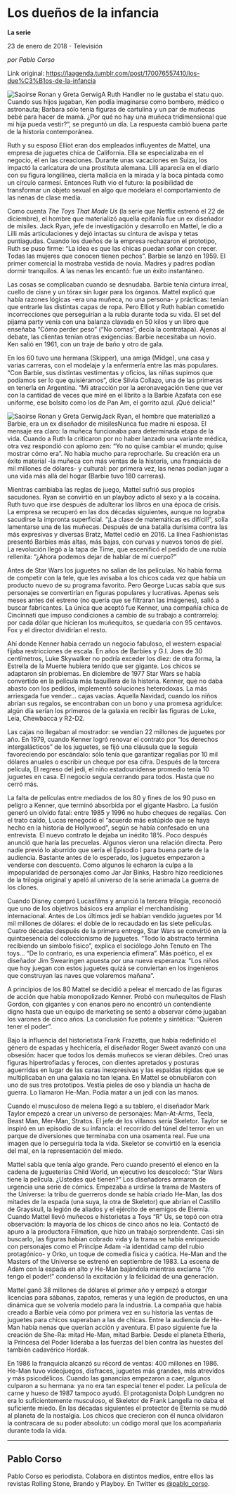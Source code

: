 # Los dueños de la infancia

**La serie**

23 de enero de 2018 - Televisión

_por Pablo Corso_

Link original: https://laagenda.tumblr.com/post/170076557410/los-due%C3%B1os-de-la-infancia

![Saoirse Ronan y Greta Gerwig](https://64.media.tumblr.com/df3a779d1ae7fe3064b577e213989ddd/tumblr_inline_pjzp2qRW4v1t6q87u_500.jpg)A Ruth Handler no le gustaba el statu quo. Cuando sus hijos jugaban, Ken podía imaginarse como bombero, médico o astronauta; Barbara sólo tenía figuras de cartulina y un par de muñecas bebé para hacer de mamá. ¿Por qué no hay una muñeca tridimensional que mi hija pueda vestir?”, se preguntó un día. La respuesta cambió buena parte de la historia contemporánea.


Ruth y su esposo Elliot eran dos empleados influyentes de Mattel, una empresa de juguetes chica de California. Ella se especializaba en el negocio, él en las creaciones. Durante unas vacaciones en Suiza, los impactó la caricatura de una prostituta alemana. Lilli aparecía en el diario con su figura longilínea, cierta malicia en la mirada y la boca pintada como un círculo carmesí. Entonces Ruth vio el futuro: la posibilidad de transformar un objeto sexual en algo que modelara el comportamiento de las nenas de clase media.


Como cuenta *The Toys That Made Us* (la serie que Netflix estrenó el 22 de diciembre), el hombre que materializó aquella epifanía fue un ex diseñador de misiles. Jack Ryan, jefe de investigación y desarrollo en Mattel, le dio a Lilli más articulaciones y dejó intactas su cintura de avispa y tetas puntiagudas. Cuando los dueños de la empresa rechazaron el prototipo, Ruth se puso firme: “La idea es que las chicas puedan soñar con crecer. Todas las mujeres que conocen tienen pechos”. Barbie se lanzó en 1959. El primer comercial la mostraba vestida de novia. Madres y padres podían dormir tranquilos. A las nenas les encantó: fue un éxito instantáneo.


Las cosas se complicaban cuando se desnudaba. Barbie tenía cintura irreal, cuello de cisne y un tórax sin lugar para los órganos. Mattel explicó que había razones lógicas -era una muñeca, no una persona- y prácticas: tenían que entrarle las distintas capas de ropa. Pero Elliot y Ruth habían cometido incorrecciones que perseguirían a la rubia durante toda su vida. El set del pijama party venía con una balanza clavada en 50 kilos y un libro que enseñaba “Cómo perder peso” (“No comas”, decía la contratapa). Ajenas al debate, las clientas tenían otras exigencias: Barbie necesitaba un novio. Ken salió en 1961, con un traje de baño y otro de gala. 


En los 60 tuvo una hermana (Skipper), una amiga (Midge), una casa y varias carreras, con el modelaje y la enfermería entre las más populares. “Con Barbie, sus distintas vestimentas y oficios, las niñas supimos que podíamos ser lo que quisiéramos”, dice Silvia Collazo, una de las primeras en tenerla en Argentina. “Mi atracción por la aeronavegación tiene que ver con la cantidad de veces que miré en el librito a la Barbie Azafata con ese uniforme, ese bolsito como los de Pan Am, el gorrito azul. ¡Qué delicia!”


![Saoirse Ronan y Greta Gerwig](https://64.media.tumblr.com/df3a779d1ae7fe3064b577e213989ddd/tumblr_inline_pjzp2qRW4v1t6q87u_500.jpg)Jack Ryan, el hombre que materializó a Barbie, era un ex diseñador de misilesNunca fue madre ni esposa. El mensaje era claro: la muñeca funcionaba para determinada etapa de la vida. Cuando a Ruth la criticaron por no haber lanzado una variante médica, otra vez respondió con aplomo zen: “Yo no quise cambiar el mundo; quise mostrar cómo era”. No había mucho para reprocharle. Su creación era un éxito material -la muñeca con más ventas de la historia, una franquicia de mil millones de dólares- y cultural: por primera vez, las nenas podían jugar a una vida más allá del hogar (Barbie tuvo 180 carreras). 


Mientras cambiaba las reglas de juego, Mattel sufrió sus propios sacudones. Ryan se convirtió en un playboy adicto al sexo y a la cocaína. Ruth tuvo que irse después de adulterar los libros en una época de crisis. La empresa se recuperó en las dos décadas siguientes, aunque no lograba sacudirse la impronta superficial. “¡La clase de matemáticas es difícil!”, solía lamentarse una de las muñecas. Después de una batalla durísima contra las más expresivas y diversas Bratz, Mattel cedió en 2016. La línea Fashionistas presentó Barbies más altas, más bajas, con curvas y nuevos tonos de piel. La revolución llegó a la tapa de Time, que escenificó el pedido de una rubia rellenita: “¿Ahora podemos dejar de hablar de mi cuerpo?”


Antes de Star Wars los juguetes no salían de las películas. No había forma de competir con la tele, que les avisaba a los chicos cada vez que había un producto nuevo de su programa favorito. Pero George Lucas sabía que sus personajes se convertirían en figuras populares y lucrativas. Apenas seis meses antes del estreno (no quería que se filtraran las imágenes), salió a buscar fabricantes. La única que aceptó fue Kenner, una compañía chica de Cincinnati que impuso condiciones a cambio de su trabajo a contrarreloj: por cada dólar que hicieran los muñequitos, se quedaría con 95 centavos. Fox y el director dividirían el resto. 


Ahí donde Kenner había cerrado un negocio fabuloso, el western espacial fijaba restricciones de escala. En años de Barbies y G.I. Joes de 30 centímetros, Luke Skywalker no podría exceder los diez: de otra forma, la Estrella de la Muerte hubiera tenido que ser gigante. Los chicos se adaptaron sin problemas. En diciembre de 1977 Star Wars se había convertido en la película más taquillera de la historia. Kenner, que no daba abasto con los pedidos, implementó soluciones heterodoxas. La más arriesgada fue vender… cajas vacías. Aquella Navidad, cuando los niños abrían sus regalos, se encontraban con un bono y una promesa agridulce: algún día serían los primeros de la galaxia en recibir las figuras de Luke, Leia, Chewbacca y R2-D2.


Las cajas no llegaban al mostrador: se vendían 22 millones de juguetes por año. En 1979, cuando Kenner logró renovar el contrato por “los derechos intergalácticos” de los juguetes, se fijó una cláusula que la seguía favoreciendo por escándalo: sólo tenía que garantizar regalías por 10 mil dólares anuales o escribir un cheque por esa cifra. Después de la tercera película, El regreso del jedi, el niño estadounidense promedio tenía 10 juguetes en casa. El negocio seguía cerrando para todos. Hasta que no cerró más. 


La falta de películas entre mediados de los 80 y fines de los 90 puso en peligro a Kenner, que terminó absorbida por el gigante Hasbro. La fusión generó un olvido fatal: entre 1985 y 1996 no hubo cheques de regalías. Con el trato caído, Lucas renegoció el “acuerdo más estúpido que se haya hecho en la historia de Hollywood”, según se había confesado en una entrevista. El nuevo contrato le dejaba un inédito 18%. Poco después anunció que haría las precuelas. Algunos vieron una relación directa. Pero nadie previó lo aburrido que sería el Episodio I para buena parte de la audiencia. Bastante antes de lo esperado, los juguetes empezaron a venderse con descuento. Como algunos le echaron la culpa a la impopularidad de personajes como Jar Jar Binks, Hasbro hizo reediciones de la trilogía original y apeló al universo de la serie animada La guerra de los clones. 


Cuando Disney compró Lucasfilms y anunció la tercera trilogía, reconoció que uno de los objetivos básicos era ampliar el merchandising internacional. Antes de Los últimos jedi se habían vendido juguetes por 14 mil millones de dólares: el doble de lo recaudado en las siete películas. Cuatro décadas después de la primera entrega, Star Wars se convirtió en la quintaesencia del coleccionismo de juguetes. “Todo lo abstracto termina recibiendo un símbolo físico”, explica el sociólogo John Tenuto en The toys… “De lo contrario, es una experiencia efímera”. Más poético, el ex diseñador Jim Swearingen apuesta por una nueva esperanza: “Los niños que hoy juegan con estos juguetes quizá se conviertan en los ingenieros que construyan las naves que volaremos mañana”.


A principios de los 80 Mattel se decidió a pelear el mercado de las figuras de acción que había monopolizado Kenner. Probó con muñequitos de Flash Gordon, con gigantes y con enanos pero no encontró un contendiente digno hasta que un equipo de marketing se sentó a observar cómo jugaban los varones de cinco años. La conclusión fue potente y sintética: “Quieren tener el poder”.


Bajo la influencia del historietista Frank Frazetta, que había redefinido el género de espadas y hechicería, el diseñador Roger Sweet avanzó con una obsesión: hacer que todos los demás muñecos se vieran débiles. Creó unas figuras hipertrofiadas y feroces, con dientes apretados y posturas aguerridas en lugar de las caras inexpresivas y las espaldas rígidas que se multiplicaban en una galaxia no tan lejana. En Mattel se obnubilaron con uno de sus tres prototipos. Vestía pieles de oso y blandía un hacha de guerra. Lo llamaron He-Man. Podía matar a un jedi con las manos.


Cuando el musculoso de melena llegó a su tablero, el diseñador Mark Taylor empezó a crear un universo de personajes: Man-At-Arms, Teela, Beast Man, Mer-Man, Stratos. El jefe de los villanos sería Skeletor. Taylor se inspiró en un episodio de su infancia: el recorrido del túnel del terror en un parque de diversiones que terminaba con una osamenta real. Fue una imagen que lo perseguiría toda la vida. Skeletor se convirtió en la esencia del mal, en la representación del miedo.


Mattel sabía que tenía algo grande. Pero cuando presentó el elenco en la cadena de jugueterías Child World, un ejecutivo los descolocó: “Star Wars tiene la película. ¿Ustedes qué tienen?” Los diseñadores armaron de urgencia una serie de cómics. Empezaba a urdirse la trama de Masters of the Universe: la tribu de guerreros donde se había criado He-Man, las dos mitades de la espada (una suya, la otra de Skeletor) que abrían el Castillo de Grayskull, la legión de aliados y el ejército de enemigos de Eternia. Cuando Mattel llevó muñecos e historietas a Toys “R” Us, se topó con otra observación: la mayoría de los chicos de cinco años no leía. Contactó de apuro a la productora Filmation, que hizo un trabajo sorprendente. Casi sin buscarlo, las figuras habían cobrado vida y la trama se había enriquecido con personajes como el Príncipe Adam -la identidad camp del rubio protagónico- y Orko, un toque de comedia física y caótica. He-Man and the Masters of the Universe se estrenó en septiembre de 1983. La escena de Adam con la espada en alto y He-Man bajándola mientras exclama “¡Yo tengo el poder!” condensó la excitación y la felicidad de una generación. 


Mattel ganó 38 millones de dólares el primer año y empezó a otorgar licencias para sábanas, zapatos, remeras y una legión de productos, en una dinámica que se volvería modelo para la industria. La compañía que había creado a Barbie veía cómo por primera vez en su historia las ventas de juguetes para chicos superaban a las de chicas. Entre la audiencia de He-Man había nenas que querían acción y aventura. El paso siguiente fue la creación de She-Ra: mitad He-Man, mitad Barbie. Desde el planeta Etheria, la Princesa del Poder lideraba a las fuerzas del bien contra las huestes del también cadavérico Hordak.


En 1986 la franquicia alcanzó su récord de ventas: 400 millones en 1986. He-Man tuvo videojuegos, disfraces, juguetes más grandes, más atrevidos y más psicodélicos. Cuando las ganancias empezaron a caer, algunos culparon a su hermana: ya no era tan especial tener el poder. La película de carne y hueso de 1987 tampoco ayudó. El protagonista Dolph Lundgren no era lo suficientemente musculoso, el Skeletor de Frank Langella no daba el suficiente miedo. En las décadas siguientes el protector de Eternia se mudó al planeta de la nostalgia. Los chicos que crecieron con él nunca olvidaron la contracara de su poder absoluto: un código moral que los acompañaría durante toda la vida.




---

 Pablo Corso
------------

 Pablo Corso es periodista. Colabora en distintos medios, entre ellos las revistas Rolling Stone, Brando y Playboy. En Twitter es [@pablo\_corso](https://twitter.com/pablo_corso). 

